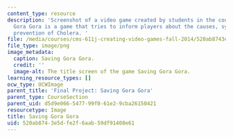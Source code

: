 ```yaml
---
content_type: resource
description: 'Screenshot of a video game created by students in the course. Saving
  Gora Gora is a game that tries to inform players about the causes, symptoms, and
  prevention of Cholera. '
file: /media/courses/cms-611j-creating-video-games-fall-2014/520ab8743e5dfe2f6aab59df91408e61_savinggoragora.png
file_type: image/png
image_metadata:
  caption: Saving Gora Gora.
  credit: ''
  image-alt: The title screen of the game Saving Gora Gora.
learning_resource_types: []
ocw_type: OCWImage
parent_title: 'Final Project: Saving Gora Gora'
parent_type: CourseSection
parent_uid: d5d9e066-5477-99f0-61e2-9cba26150421
resourcetype: Image
title: Saving Gora Gora
uid: 520ab874-3e5d-fe2f-6aab-59df91408e61
---
```

